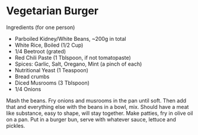 # Vegetarian Burger

Ingredients (for one person)

* Parboiled Kidney/White Beans, ~200g in total
* White Rice, Boiled (1/2 Cup)
* 1/4 Beetroot (grated)
* Red Chili Paste (1 Tblspoon, if not tomatopaste)
* Spices: Garlic, Salt, Oregano, Mint (a pinch of each)
* Nutritional Yeast (1 Teaspoon)
* Bread crumbs
* Diced Musrooms (3 Tblspoon)
* 1/4 Onions

Mash the beans. Fry onions and musrooms in the pan until soft. Then
add that and everything else with the beans in a bowl, mix. Should
have a meat like substance, easy to shape, will stay together. Make
patties, fry in olive oil on a pan. Put in a burger bun, serve with
whatever sauce, lettuce and pickles.

